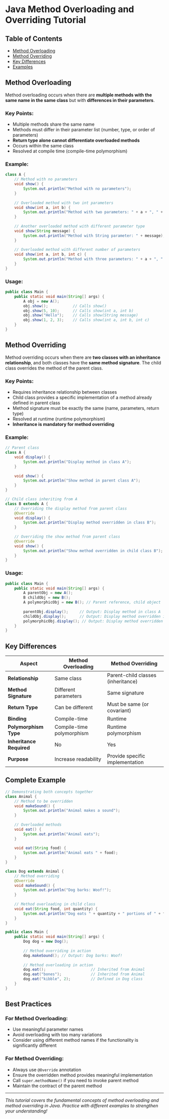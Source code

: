# Java Method Overloading and Overriding Tutorial

## Table of Contents
- [Method Overloading](#method-overloading)
- [Method Overriding](#method-overriding)
- [Key Differences](#key-differences)
- [Examples](#examples)

## Method Overloading

Method overloading occurs when there are **multiple methods with the same name in the same class** but with **differences in their parameters**.

### Key Points:
- Multiple methods share the same name
- Methods must differ in their parameter list (number, type, or order of parameters)
- **Return type alone cannot differentiate overloaded methods**
- Occurs within the same class
- Resolved at compile time (compile-time polymorphism)

### Example:
```java
class A {
    // Method with no parameters
    void show() {
        System.out.println("Method with no parameters");
    }
    
    // Overloaded method with two int parameters
    void show(int a, int b) {
        System.out.println("Method with two parameters: " + a + ", " + b);
    }
    
    // Another overloaded method with different parameter type
    void show(String message) {
        System.out.println("Method with String parameter: " + message);
    }
    
    // Overloaded method with different number of parameters
    void show(int a, int b, int c) {
        System.out.println("Method with three parameters: " + a + ", " + b + ", " + c);
    }
}
```

### Usage:
```java
public class Main {
    public static void main(String[] args) {
        A obj = new A();
        obj.show();           // Calls show()
        obj.show(5, 10);      // Calls show(int a, int b)
        obj.show("Hello");    // Calls show(String message)
        obj.show(1, 2, 3);    // Calls show(int a, int b, int c)
    }
}
```

## Method Overriding

Method overriding occurs when there are **two classes with an inheritance relationship**, and both classes have the **same method signature**. The child class overrides the method of the parent class.

### Key Points:
- Requires inheritance relationship between classes
- Child class provides a specific implementation of a method already defined in parent class
- Method signature must be exactly the same (name, parameters, return type)
- Resolved at runtime (runtime polymorphism)
- **Inheritance is mandatory for method overriding**

### Example:
```java
// Parent class
class A {
    void display() {
        System.out.println("Display method in class A");
    }
    
    void show() {
        System.out.println("Show method in parent class A");
    }
}

// Child class inheriting from A
class B extends A {
    // Overriding the display method from parent class
    @Override
    void display() {
        System.out.println("Display method overridden in class B");
    }
    
    // Overriding the show method from parent class
    @Override
    void show() {
        System.out.println("Show method overridden in child class B");
    }
}
```

### Usage:
```java
public class Main {
    public static void main(String[] args) {
        A parentObj = new A();
        B childObj = new B();
        A polymorphicObj = new B(); // Parent reference, child object
        
        parentObj.display();     // Output: Display method in class A
        childObj.display();      // Output: Display method overridden in class B
        polymorphicObj.display(); // Output: Display method overridden in class B
    }
}
```

## Key Differences

| Aspect | Method Overloading | Method Overriding |
|--------|-------------------|-------------------|
| **Relationship** | Same class | Parent-child classes (inheritance) |
| **Method Signature** | Different parameters | Same signature |
| **Return Type** | Can be different | Must be same (or covariant) |
| **Binding** | Compile-time | Runtime |
| **Polymorphism Type** | Compile-time polymorphism | Runtime polymorphism |
| **Inheritance Required** | No | Yes |
| **Purpose** | Increase readability | Provide specific implementation |

## Complete Example

```java
// Demonstrating both concepts together
class Animal {
    // Method to be overridden
    void makeSound() {
        System.out.println("Animal makes a sound");
    }
    
    // Overloaded methods
    void eat() {
        System.out.println("Animal eats");
    }
    
    void eat(String food) {
        System.out.println("Animal eats " + food);
    }
}

class Dog extends Animal {
    // Method overriding
    @Override
    void makeSound() {
        System.out.println("Dog barks: Woof!");
    }
    
    // Method overloading in child class
    void eat(String food, int quantity) {
        System.out.println("Dog eats " + quantity + " portions of " + food);
    }
}

public class Main {
    public static void main(String[] args) {
        Dog dog = new Dog();
        
        // Method overriding in action
        dog.makeSound(); // Output: Dog barks: Woof!
        
        // Method overloading in action
        dog.eat();                    // Inherited from Animal
        dog.eat("bones");             // Inherited from Animal
        dog.eat("kibble", 2);         // Defined in Dog class
    }
}
```

## Best Practices

### For Method Overloading:
- Use meaningful parameter names
- Avoid overloading with too many variations
- Consider using different method names if the functionality is significantly different

### For Method Overriding:
- Always use `@Override` annotation
- Ensure the overridden method provides meaningful implementation
- Call `super.methodName()` if you need to invoke parent method
- Maintain the contract of the parent method

---

*This tutorial covers the fundamental concepts of method overloading and method overriding in Java. Practice with different examples to strengthen your understanding!*
